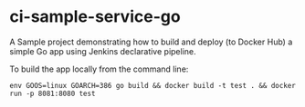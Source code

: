 # ci-sample-service-go

A Sample project demonstrating how to build and deploy (to Docker Hub) a simple Go app using Jenkins declarative pipeline.

To build the app locally from the command line:

```shell
env GOOS=linux GOARCH=386 go build && docker build -t test . && docker run -p 8081:8080 test
```
